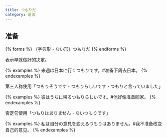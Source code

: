 ```yaml
---
title: つもりだ
category: 语法
---
```


## 准备

{% forms %}
〔字典形・ない形〕つもりだ
{% endforms %}

表示早就做好的决定。

{% examples %}
来週は日本に行くつもりです。#准备下周去日本。
{% endexamples %}

第三人称使用「つもりそうです・つもりらしいです・つもりと言っていました」

{% examples %}
彼はうちに帰るつもりらしいです。#他好像准备回家。
{% endexamples %}

否定句使用「つもりはありません・ないつもりです」

{% examples %}
私は自分の意見を変えるつもりはありません。#我不准备改变自己的意见。
{% endexamples %}
